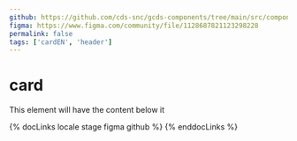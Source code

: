 ```yaml
---
github: https://github.com/cds-snc/gcds-components/tree/main/src/components/gcds-card
figma: https://www.figma.com/community/file/1128687821123298228
permalink: false
tags: ['cardEN', 'header']
---
```


# card

This element will have the content below it

{% docLinks locale stage figma github %}
{% enddocLinks %}
